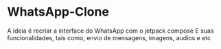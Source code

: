 # WhatsApp-Clone
A ideia é recriar a interface do WhatsApp com o jetpack compose
E suas funcionalidades, tais como, envio de mensagens, imagens, audios e etc
